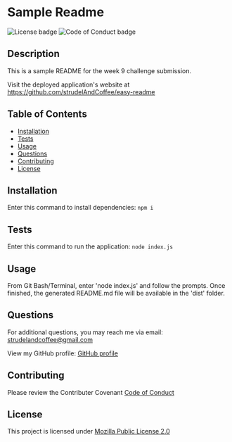 
# Sample Readme

![License badge](https://img.shields.io/badge/License-Mozilla%20Public%20License%202.0-green)
![Code of Conduct badge](https://img.shields.io/badge/Contributor%20Covenant-2.1-4baaaa.svg)

## Description

This is a sample README for the week 9 challenge submission.

Visit the deployed application's website at https://github.com/strudelAndCoffee/easy-readme

## Table of Contents

* [Installation](#installation)
* [Tests](#tests)
* [Usage](#usage)
* [Questions](#questions)
* [Contributing](#contributing)
* [License](#license)

## Installation

Enter this command to install dependencies: `npm i`

## Tests

Enter this command to run the application: `node index.js`

## Usage

From Git Bash/Terminal, enter 'node index.js' and follow the prompts. Once finished, the generated README.md file will be available in the 'dist' folder.

## Questions

For additional questions, you may reach me via email: strudelandcoffee@gmail.com 

View my GitHub profile: [GitHub profile](https://github.com/strudelAndCoffee)

## Contributing

Please review the Contributer Covenant [Code of Conduct](https://www.contributor-covenant.org/version/2/1/code_of_conduct/code_of_conduct.txt)

## License

This project is licensed under [Mozilla Public License 2.0](https://choosealicense.com/licenses/mpl-2.0/)
